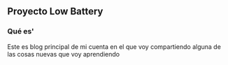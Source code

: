 ## Proyecto Low Battery

### Qué es'

Este es blog principal de mi cuenta en el que voy compartiendo alguna de las cosas nuevas que voy aprendiendo